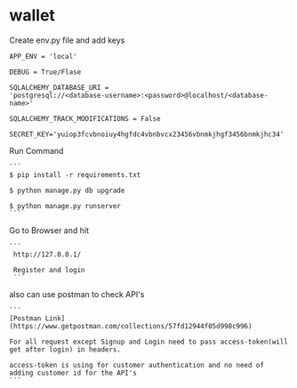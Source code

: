 # wallet
Create env.py file and add keys

	APP_ENV = 'local'

	DEBUG = True/Flase

	SQLALCHEMY_DATABASE_URI = 
	'postgresql://<database-username>:<password>@localhost/<database-name>'

	SQLALCHEMY_TRACK_MODIFICATIONS = False

	SECRET_KEY='yuiop3fcvbnoiuy4hgfdc4vbnbvcx23456vbnmkjhgf3456bnmkjhc34'

Run Command
	
	```
	$ pip install -r requirements.txt

	$ python manage.py db upgrade

	$ python manage.py runserver
	```

Go to Browser and hit

	```
	 http://127.0.0.1/

	 Register and login
	 ```

also can use postman to check API's

	```
	[Postman Link] (https://www.getpostman.com/collections/57fd12944f05d998c996)

	For all request except Signup and Login need to pass access-token(will get after login) in headers.

	access-token is using for customer authentication and no need of adding customer id for the API's
	```
